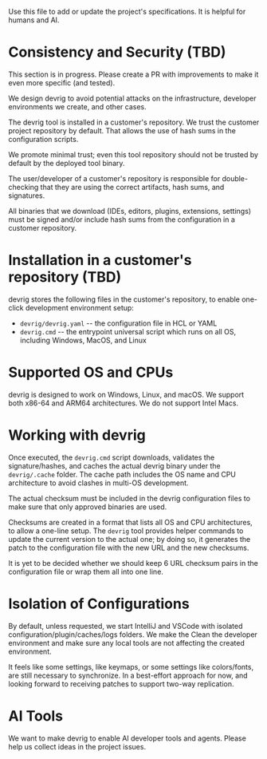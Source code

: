 Use this file to add or update the project's specifications. It is helpful for humans and AI. 

# Consistency and Security (TBD)
This section is in progress. Please create a PR with improvements to make it even more specific (and tested).


We design devrig to avoid potential attacks on the infrastructure, developer environments we create, and other cases. 

The devrig tool is installed in a customer's repository. We trust the customer project repository by default.
That allows the use of hash sums in the configuration scripts. 

We promote minimal trust; even this tool repository should not be trusted by default by the deployed tool binary. 

The user/developer of a customer's repository is responsible for double-checking that they are using the correct artifacts, hash sums, and signatures. 

All binaries that we download (IDEs, editors, plugins, extensions, settings) must be signed and/or include hash sums from the configuration in a customer repository. 

# Installation in a customer's repository (TBD)

devrig stores the following files in the customer's repository, to enable one-click development environment setup:
* `devrig/devrig.yaml` -- the configuration file in HCL or YAML
* `devrig.cmd` -- the entrypoint universal script which runs on all OS, including Windows, MacOS, and Linux

# Supported OS and CPUs

devrig is designed to work on Windows, Linux, and macOS. We support both x86-64 and ARM64 architectures. 
We do not support Intel Macs.

# Working with devrig

Once executed, the `devrig.cmd` script downloads, validates the signature/hashes, and caches the actual devrig binary
under the `devrig/.cache` folder. The cache path includes the OS name and CPU architecture to avoid clashes in multi-OS development.

The actual checksum must be included in the devrig configuration files to make sure that only approved binaries are used.

Checksums are created in a format that lists all OS and CPU architectures, to allow a one-line setup. 
The `devrig` tool provides helper commands to update the current version to the actual one; by doing so, it generates the patch to
the configuration file with the new URL and the new checksums. 

It is yet to be decided whether we should keep 6 URL checksum pairs in the configuration file or wrap them all into one line.

# Isolation of Configurations

By default, unless requested, we start IntelliJ and VSCode with isolated configuration/plugin/caches/logs folders. We make the
Clean the developer environment and make sure any local tools are not affecting the created environment. 

It feels like some settings, like keymaps, or some settings like colors/fonts, are still necessary to synchronize.
In a best-effort approach for now, and looking forward to receiving patches to support two-way replication.


# AI Tools

We want to make devrig to enable AI developer tools and agents. Please help us collect ideas in the project issues.

